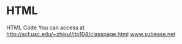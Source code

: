 # HTML
HTML Code
You can access at  
http://scf.usc.edu/~zhixul/itp104/classpage.html
www.subease.net
